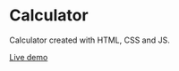 # Calculator

Calculator created with HTML, CSS and JS.

<a href="https://emreipekci.github.io/calculator/">Live demo<a/>
